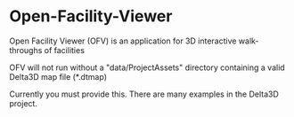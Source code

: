 # Open-Facility-Viewer
Open Facility Viewer (OFV) is an application for 3D interactive walk-throughs of facilities

OFV will not run without a "data/ProjectAssets" directory containing a valid Delta3D map file (*.dtmap)

Currently you must provide this. There are many examples in the Delta3D project.
